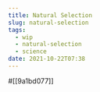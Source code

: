 ```yaml
---
title: Natural Selection
slug: natural-selection
tags:
  - wip
  - natural-selection
  - science
date: 2021-10-22T07:38
---
```



#[[9a1bd077]]
